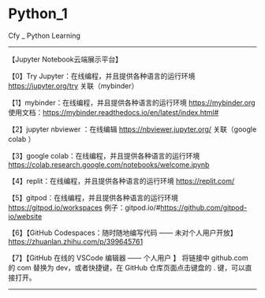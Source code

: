 # Python_1
Cfy _ Python Learning

*******************************************

 【Jupyter Notebook云端展示平台】
 
 【0】Try Jupyter：在线编程，并且提供各种语言的运行环境     https://jupyter.org/try
      关联（mybinder）
      
 【1】mybinder：在线编程，并且提供各种语言的运行环境        https://mybinder.org  
                                                      使用文档：https://mybinder.readthedocs.io/en/latest/index.html#
                                                      
 【2】jupyter nbviewer ：在线编辑                       https://nbviewer.jupyter.org/
      关联（google colab ）
 
 【3】google colab：在线编程，并且提供各种语言的运行环境    https://colab.research.google.com/notebooks/welcome.ipynb

 【4】replit：在线编程，并且提供各种语言的运行环境          https://replit.com/
 
 【5】gitpod：在线编程，并且提供各种语言的运行环境          https://gitpod.io/workspaces  例子：gitpod.io/#https://github.com/gitpod-io/website
 
 【6】【GitHub Codespaces：随时随地编写代码  —— 未对个人用户开放】  https://zhuanlan.zhihu.com/p/399645761

 【7】【GitHub 在线的 VSCode 编辑器 —— 个人用户 】       将链接中 github.com 的 com 替换为 dev，或者快捷键，在 GitHub 仓库页面点击键盘的 . 键，可以直接打开。
 
 *******************************************
